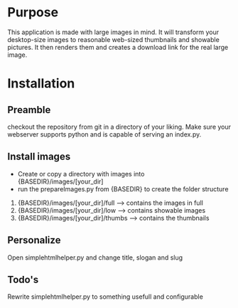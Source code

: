 Purpose
=======
This application is made with large images in mind. It will transform your desktop-size images to reasonable web-sized thumbnails and showable pictures.
It then renders them and creates a download link for the real large image.

Installation
============
Preamble
--------
checkout the repository from git in a directory of your liking.
Make sure your webserver supports python and is capable of serving an index.py.

Install images
--------------
* Create or copy a directory with images into {BASEDIR}/images/[your_dir]
* run the prepareImages.py from {BASEDIR} to create the folder structure

1. {BASEDIR}/images/[your_dir]/full   --> contains the images in full
2. {BASEDIR}/images/[your_dir]/low    --> contains showable images
3. {BASEDIR}/images/[your_dir]/thumbs --> contains the thumbnails

Personalize
-----------
Open simplehtmlhelper.py and change title, slogan and slug

Todo's
------
Rewrite simplehtmlhelper.py to something usefull and configurable
